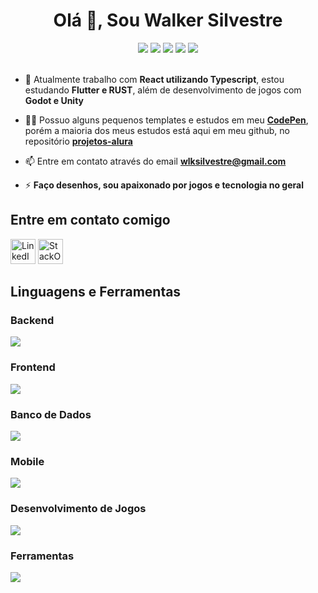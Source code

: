 <h1 align="center">Olá 🤘, Sou Walker Silvestre</h1>

<div align="center">
<a href="https://dev.to/johnandante" target="blank"><img src="https://img.shields.io/badge/dev.to-0A0A0A?style=for-the-badge&logo=dev.to&logoColor=white"></a>
  <a href="https://codepen.io/johnandante" target="blank"><img src="https://img.shields.io/badge/Codepen-000000?style=for-the-badge&logo=codepen&logoColor=white"></a>
  <a href="https://instagram.com/vishwalker/" target="_blank"><img src="https://img.shields.io/badge/-Instagram-%23E4405F?style=for-the-badge&logo=instagram&logoColor=white" target="_blank"></a>
  <a href = "mailto:wlksilvestre@gmail.com"><img src="https://img.shields.io/badge/-Gmail-%23333?style=for-the-badge&logo=gmail&logoColor=white" target="_blank"></a>
  <a href="https://www.linkedin.com/in/walker-silvestre/" target="_blank"><img src="https://img.shields.io/badge/-LinkedIn-%230077B5?style=for-the-badge&logo=linkedin&logoColor=white" target="_blank"></a>
</div>

<br/>

* 🌱 Atualmente trabalho com  **React utilizando Typescript**, estou estudando **Flutter e RUST**, além de desenvolvimento de jogos com **Godot e Unity**

* 👨‍💻 Possuo alguns pequenos templates e estudos em meu [**CodePen**](https://codepen.io/johnandante), porém a maioria dos meus estudos está aqui em meu github, no repositório [**projetos-alura**](https://github.com/JohnAndante/projetos-alura)

* 📫 Entre em contato através do email [**wlksilvestre@gmail.com**](mailto:wlksilvestre@gmail.com)

* ⚡ **Faço desenhos, sou apaixonado por jogos e tecnologia no geral**

##

<h2>Entre em contato comigo</h2>
<a href="https://linkedin.com/in/walker-silvestre" target="_blank" style="text-decoration: none;">
<img src="https://cdn.jsdelivr.net/gh/devicons/devicon@latest/icons/linkedin/linkedin-original.svg"
    alt='LinkedIn Logo' width='40' height='40'/>
</a>
<a href="https://stackoverflow.com/users/19790072/johnandante" target="_blank" style="text-decoration: none;">
    <img src="https://cdn.jsdelivr.net/gh/devicons/devicon@latest/icons/stackoverflow/stackoverflow-original.svg"
    alt='StackOverflow Logo' width='40' height='40'/>
</a>

<h2>Linguagens e Ferramentas</h3>
<h3>Backend</h3>
<a href="https://skillicons.dev">
  <img src="https://skillicons.dev/icons?i=nodejs,express,java,py,redis,sequelize">
</a>

<h3>Frontend</h3>
<a href="https://skillicons.dev">
  <img src="https://skillicons.dev/icons?i=js,react,vite,ts,angular,tailwind,styledcomponents,sass">
</a>

<h3>Banco de Dados</h3>
<a href="https://skillicons.dev">
  <img src="https://skillicons.dev/icons?i=prisma,mysql,sqlite,mongodb,postgresql,firebase">
</a>

<h3>Mobile</h3>
<a href="https://skillicons.dev">
  <img src="https://skillicons.dev/icons?i=nextjs,react,androidstudio,flutter,dart">
</a>

<h3>Desenvolvimento de Jogos</h3>
<a href="https://skillicons.dev">
  <img src="https://skillicons.dev/icons?i=unity,cs,godot">
</a>

<h3>Ferramentas</h3>
<a href="https://skillicons.dev">
  <img src="https://skillicons.dev/icons?i=git,github,docker,vercel,figma,ps,notion,blender,arch">
</a>

##

<!--
<details open>
    <summary>📈 Estatísticas do GitHub</summary>
    <br>
    <div align="center">
    <a href="https://github.com/johnandante">
        <img height="160em" src="https://github-readme-stats.vercel.app/api?username=johnandante&show_icons=true&theme=aura_dark&include_all_commits=true&count_private=true"/>
    <img height="160em" src="https://github-readme-stats.vercel.app/api/top-langs/?username=johnandante&layout=compact&langs_count=7&theme=aura_dark"/>
    </div>
    <br/>
    <img src="https://github.com/johnandante/JohnAndante/blob/output/github-contribution-grid-snake.svg" alt="Snake animation"/>
</details>



##

<p align="left"> <img src="https://komarev.com/ghpvc/?username=johnandante&label=Profile%20views&color=0e75b6&style=flat" alt="johnandante" /> </p> -->

